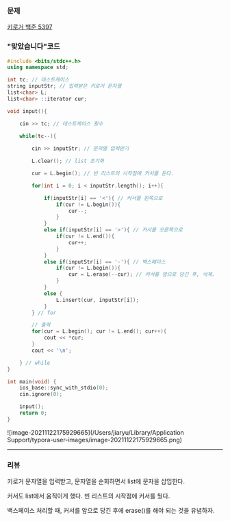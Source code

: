 ### 문제 

[키로거 백준 5397](https://www.acmicpc.net/problem/5397)



### "맞았습니다"코드 

```c++
#include <bits/stdc++.h>
using namespace std;

int tc; // 테스트케이스
string inputStr; // 입력받은 키로거 문자열 
list<char> L;
list<char> ::iterator cur;

void input(){

    cin >> tc; // 테스트케이스 횟수

    while(tc--){
        
        cin >> inputStr; // 문자열 입력받기

        L.clear(); // list 초기화

        cur = L.begin(); // 빈 리스트의 시작점에 커서를 둔다.

        for(int i = 0; i < inputStr.length(); i++){

            if(inputStr[i] == '<'){ // 커서를 왼쪽으로
                if(cur != L.begin()){
                    cur--;
                }
            }
            else if(inputStr[i] == '>'){ // 커서를 오른쪽으로 
                if(cur != L.end()){
                    cur++;
                }
            }
            else if(inputStr[i] == '-'){ // 백스페이스
                if(cur != L.begin()){
                    cur = L.erase(--cur); // 커서를 앞으로 당긴 후, 삭제.
                }
            }
            else {
                L.insert(cur, inputStr[i]);
            }
        } // for

        // 출력
        for(cur = L.begin(); cur != L.end(); cur++){
            cout << *cur;
        }
        cout << '\n';

    } // while
}

int main(void) {
    ios_base::sync_with_stdio(0);
    cin.ignore(0);

    input();
    return 0;
}
```

![image-20211122175929665](/Users/jiaryu/Library/Application Support/typora-user-images/image-20211122175929665.png)



------



### 리뷰

키로거 문자열을 입력받고, 문자열을 순회하면서 list에 문자을 삽입한다. 

커서도 list에서 움직이게 했다. 빈 리스트의 시작점에 커서를 뒀다. 

백스페이스 처리할 때, 커서를 앞으로 당긴 후에 erase()를 해야 되는 것을 유념하자. 

